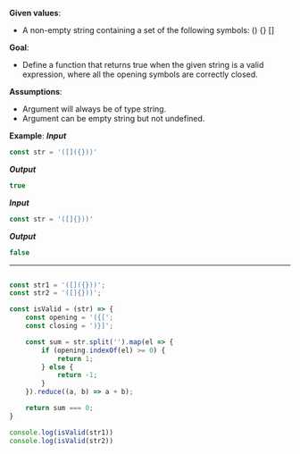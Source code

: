 **Given values**:
* A non-empty string containing a set of the following symbols: () {} []

**Goal**:
* Define a function that returns true when the given string is a valid expression, where all the opening symbols are correctly closed.

**Assumptions**:
* Argument will always be of type string.
* Argument can be empty string but not undefined.

**Example**:
***Input***
```javascript
const str = '([]({}))'
```
***Output***
```javascript
true
```
***Input***
```javascript
const str = '([]{}))'
```
***Output***
```javascript
false
```
---

```javascript

const str1 = '([]({}))';
const str2 = '([]{}))';

const isValid = (str) => {
    const opening = '({[';
    const closing = ')}]';

    const sum = str.split('').map(el => {
        if (opening.indexOf(el) >= 0) {
            return 1;
        } else {
            return -1;
        }
    }).reduce((a, b) => a + b);

    return sum === 0;
}

console.log(isValid(str1))
console.log(isValid(str2))

```